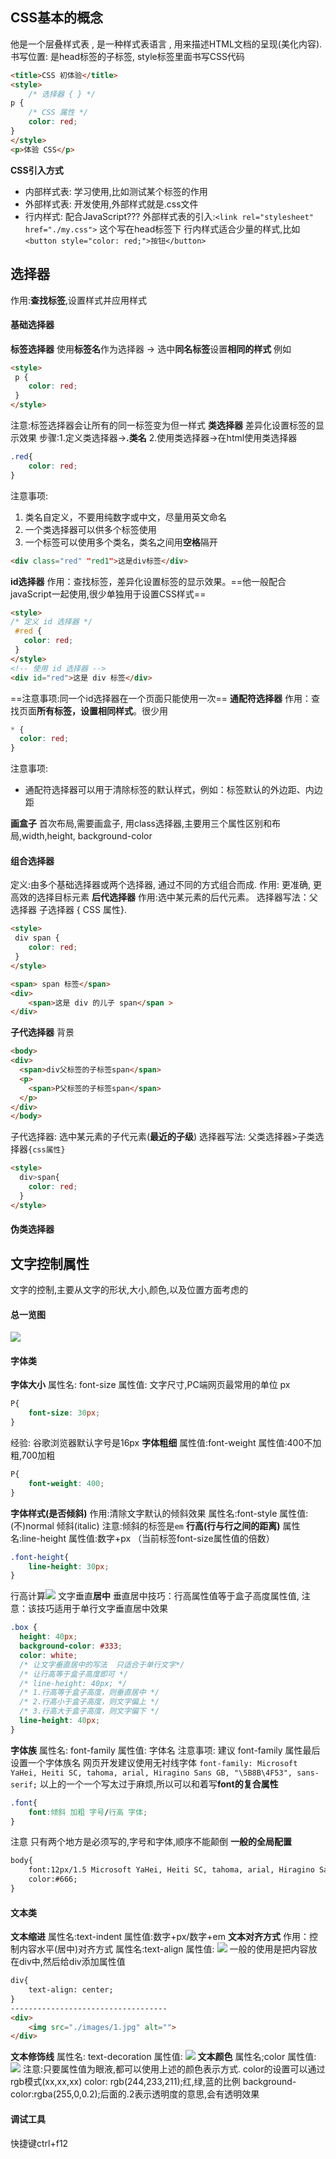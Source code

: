 ## CSS基本的概念
他是一个层叠样式表 , 是一种样式表语言 , 用来描述HTML文档的呈现(美化内容). 
书写位置: 是head标签的子标签, style标签里面书写CSS代码
```html
<title>CSS 初体验</title>
<style>
	/* 选择器 { } */
p {
	/* CSS 属性 */
	color: red;
}
</style>
<p>体验 CSS</p>
```

**CSS引入方式**
* 内部样式表: 学习使用,比如测试某个标签的作用
* 外部样式表: 开发使用,外部样式就是.css文件
* 行内样式: 配合JavaScript???
外部样式表的引入:`<link rel="stylesheet" href="./my.css">` 这个写在head标签下
行内样式适合少量的样式,比如`<button style="color: red;">按钮</button>`
## 选择器
作用:**查找标签**,设置样式并应用样式
#### 基础选择器
**标签选择器**
使用**标签名**作为选择器 → 选中**同名标签**设置**相同的样式**
例如
```html
<style>
 p {
	color: red;
 }
</style>
```
注意:标签选择器会让所有的同一标签变为但一样式
**类选择器**
差异化设置标签的显示效果
步骤:1.定义类选择器->**.类名**
	2.使用类选择器->在html使用类选择器
```css
.red{
	color: red;
}
```
注意事项:
1. 类名自定义，不要用纯数字或中文，尽量用英文命名
2. 一个类选择器可以供多个标签使用
3. 一个标签可以使用多个类名，类名之间用**空格**隔开
```html
<div class="red" "red1">这是div标签</div>
```
**id选择器**
作用：查找标签，差异化设置标签的显示效果。==他一般配合javaScript一起使用,很少单独用于设置CSS样式==
```html
<style>
/* 定义 id 选择器 */
 #red {
   color: red;
 }
</style>
<!-- 使用 id 选择器 -->
<div id="red">这是 div 标签</div>
```
==注意事项:同一个id选择器在一个页面只能使用一次==
**通配符选择器**
作用：查找页面**所有标签，设置相同样式**。很少用
```css
* {
  color: red;
}
```
注意事项:
* 通配符选择器可以用于清除标签的默认样式，例如：标签默认的外边距、内边距

**画盒子**
首次布局,需要画盒子, 用class选择器,主要用三个属性区别和布局,width,height, background-color
#### 组合选择器
定义:由多个基础选择器或两个选择器, 通过不同的方式组合而成.
作用: 更准确, 更高效的选择目标元素
**后代选择器**
作用:选中某元素的后代元素。
选择器写法：父选择器 子选择器 { CSS 属性}.
```html
<style>
 div span {
	color: red;
 }
</style>

<span> span 标签</span>
<div>
	<span>这是 div 的儿子 span</span >
</div>
```
**子代选择器**
背景
```html
<body>  
<div>  
  <span>div父标签的子标签span</span>  
  <p>  
    <span>P父标签的子标签span</span>  
  </p>  
</div>  
</body>
```
子代选择器: 选中某元素的子代元素(**最近的子级**)
选择器写法: 父类选择器>子类选择器`{css属性}`
```html
<style>  
  div>span{  
    color: red;  
  }  
</style>
```
#### 伪类选择器
## 文字控制属性
文字的控制,主要从文字的形状,大小,颜色,以及位置方面考虑的
#### 总一览图
![](assest/Pasted%20image%2020240728194547.png)
#### 字体类
**字体大小**
属性名: font-size   属性值: 文字尺寸,PC端网页最常用的单位 px
```css
P{
	font-size: 30px;
}
```
经验: 谷歌浏览器默认字号是16px
**字体粗细**
属性值:font-weight 属性值:400不加粗,700加粗
```css
P{
	font-weight: 400;
}
```
**字体样式(是否倾斜)**
作用:清除文字默认的倾斜效果  属性名:font-style  属性值:(不)normal 倾斜(italic)
注意:倾斜的标签是`em`
**行高(行与行之间的距离)**
属性名:line-height 属性值:数字+px （当前标签font-size属性值的倍数）
```css
.font-height{
	line-height: 30px;
}
```
行高计算![](assest/Pasted%20image%2020240728210408.png)
文字垂直**居中**
垂直居中技巧：行高属性值等于盒子高度属性值,
注意：该技巧适用于单行文字垂直居中效果
```css
.box {  
  height: 40px;  
  background-color: #333;  
  color: white;  
  /* 让文字垂直居中的写法  只适合于单行文字*/  
  /* 让行高等于盒子高度即可 */  
  /* line-height: 40px; */  
  /* 1.行高等于盒子高度，则垂直居中 */  
  /* 2.行高小于盒子高度，则文字偏上 */  
  /* 3.行高大于盒子高度，则文字偏下 */  
  line-height: 40px;  
}
```
**字体族**
属性名: font-family 属性值: 字体名 
注意事项:
建议 font-family 属性最后设置一个字体族名
网页开发建议使用无衬线字体
`font-family: Microsoft YaHei, Heiti SC, tahoma, arial, Hiragino Sans GB, "\5B8B\4F53", sans-serif;`
以上的一个一个写太过于麻烦,所以可以和着写**font的复合属性**
```css
.font{
	font:倾斜 加粗 字号/行高 字体;
}
```
注意 只有两个地方是必须写的,字号和字体,顺序不能颠倒
**一般的全局配置**
```html
body{
	font:12px/1.5 Microsoft YaHei, Heiti SC, tahoma, arial, Hiragino Sans GB, "\5B8B\4F53", sans-serif;
	color:#666;
}
```
#### 文本类
**文本缩进**
属性名:text-indent  属性值:数字+px/数字+em
**文本对齐方式**
作用：控制内容水平(居中)对齐方式
属性名:text-align
属性值:
![](assest/Pasted%20image%2020240729100057.png)
一般的使用是把内容放在div中,然后给div添加属性值
```html
div{
	text-align: center;
}
-----------------------------------
<div>
	<img src="./images/1.jpg" alt="">
</div>
```
**文本修饰线**
属性名: text-decoration
属性值:
![](assest/Pasted%20image%2020240729102206.png)
**文本颜色**
属性名;color
属性值:![](assest/Pasted%20image%2020240729102630.png)
注意:只要属性值为眼液,都可以使用上述的颜色表示方式.
color的设置可以通过rgb模式(xx,xx,xx) color: rgb(244,233,211);红,绿,蓝的比例
background-color:rgba(255,0,0.2);后面的.2表示透明度的意思,会有透明效果
#### 调试工具
快捷键ctrl+f12

